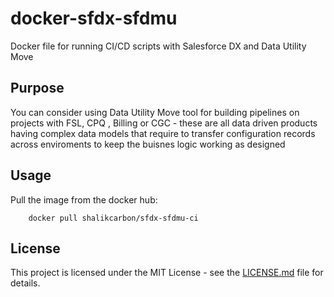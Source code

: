 # docker-sfdx-sfdmu

Docker file for running CI/CD scripts with Salesforce DX and Data Utility Move

## Purpose

You can consider using Data Utility Move tool for building pipelines on projects with FSL, CPQ , Billing or CGC - these are all data driven products having complex data models that require to transfer configuration records across enviroments to keep the buisnes logic working as designed

## Usage

Pull the image from the docker hub:

```
    docker pull shalikcarbon/sfdx-sfdmu-ci
```

## License

This project is licensed under the MIT License - see the [LICENSE.md](LICENSE.md) file for details.
